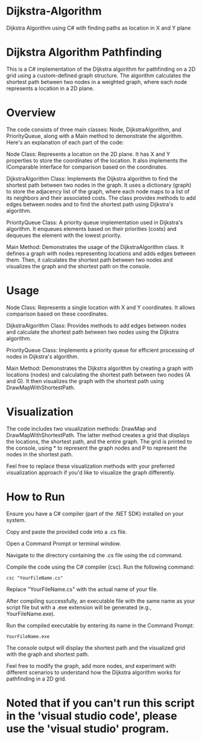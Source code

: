 # Dijkstra-Algorithm
Dijkstra Algorithm using C# with finding paths as location in X and Y plane


# Dijkstra Algorithm Pathfinding

This is a C# implementation of the Dijkstra algorithm for pathfinding on a 2D grid using a custom-defined graph structure. The algorithm calculates the shortest path between two nodes in a weighted graph, where each node represents a location in a 2D plane.

# Overview
The code consists of three main classes: Node, DijkstraAlgorithm, and PriorityQueue, along with a Main method to demonstrate the algorithm. Here's an explanation of each part of the code:

Node Class: Represents a location on the 2D plane. It has X and Y properties to store the coordinates of the location. It also implements the IComparable interface for comparison based on the coordinates.

DijkstraAlgorithm Class: Implements the Dijkstra algorithm to find the shortest path between two nodes in the graph. It uses a dictionary (graph) to store the adjacency list of the graph, where each node maps to a list of its neighbors and their associated costs. The class provides methods to add edges between nodes and to find the shortest path using Dijkstra's algorithm.

PriorityQueue Class: A priority queue implementation used in Dijkstra's algorithm. It enqueues elements based on their priorities (costs) and dequeues the element with the lowest priority.

Main Method: Demonstrates the usage of the DijkstraAlgorithm class. It defines a graph with nodes representing locations and adds edges between them. Then, it calculates the shortest path between two nodes and visualizes the graph and the shortest path on the console.

# Usage
Node Class: Represents a single location with X and Y coordinates. It allows comparison based on these coordinates.

DijkstraAlgorithm Class: Provides methods to add edges between nodes and calculate the shortest path between two nodes using the Dijkstra algorithm.

PriorityQueue Class: Implements a priority queue for efficient processing of nodes in Dijkstra's algorithm.

Main Method: Demonstrates the Dijkstra algorithm by creating a graph with locations (nodes) and calculating the shortest path between two nodes (A and G). It then visualizes the graph with the shortest path using DrawMapWithShortestPath.

# Visualization
The code includes two visualization methods: DrawMap and DrawMapWithShortestPath. The latter method creates a grid that displays the locations, the shortest path, and the entire graph. The grid is printed to the console, using * to represent the graph nodes and P to represent the nodes in the shortest path.

Feel free to replace these visualization methods with your preferred visualization approach if you'd like to visualize the graph differently.

# How to Run
Ensure you have a C# compiler (part of the .NET SDK) installed on your system.

Copy and paste the provided code into a .cs file.

Open a Command Prompt or terminal window.

Navigate to the directory containing the .cs file using the cd command.

Compile the code using the C# compiler (csc). Run the following command:

    csc "YourFileName.cs"


Replace "YourFileName.cs" with the actual name of your file.

After compiling successfully, an executable file with the same name as your script file but with a .exe extension will be generated (e.g., YourFileName.exe).

Run the compiled executable by entering its name in the Command Prompt:


    YourFileName.exe


The console output will display the shortest path and the visualized grid with the graph and shortest path.

Feel free to modify the graph, add more nodes, and experiment with different scenarios to understand how the Dijkstra algorithm works for pathfinding in a 2D grid.




# Noted that if you can't run this script in the 'visual studio code', please use the 'visual studio' program.
